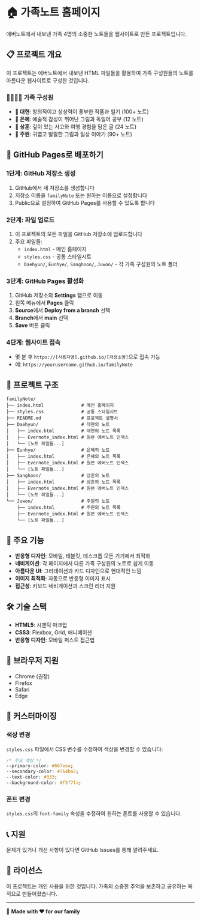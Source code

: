 # 🏠 가족노트 홈페이지

에버노트에서 내보낸 가족 4명의 소중한 노트들을 웹사이트로 만든 프로젝트입니다.

## 📋 프로젝트 개요

이 프로젝트는 에버노트에서 내보낸 HTML 파일들을 활용하여 가족 구성원들의 노트를 아름다운 웹사이트로 구성한 것입니다.

### 👨‍👩‍👧‍👦 가족 구성원

- **👦 대현**: 창의적이고 상상력이 풍부한 작품과 일기 (100+ 노트)
- **👩 은혜**: 예술적 감성이 뛰어난 그림과 독일어 공부 (12 노트)
- **👨 상훈**: 깊이 있는 사고와 여행 경험을 담은 글 (24 노트)
- **👧 주원**: 귀엽고 발랄한 그림과 일상 이야기 (90+ 노트)

## 🚀 GitHub Pages로 배포하기

### 1단계: GitHub 저장소 생성
1. GitHub에서 새 저장소를 생성합니다
2. 저장소 이름을 `familyNote` 또는 원하는 이름으로 설정합니다
3. Public으로 설정하여 GitHub Pages를 사용할 수 있도록 합니다

### 2단계: 파일 업로드
1. 이 프로젝트의 모든 파일을 GitHub 저장소에 업로드합니다
2. 주요 파일들:
   - `index.html` - 메인 홈페이지
   - `styles.css` - 공통 스타일시트
   - `Daehyun/`, `Eunhye/`, `Sanghoon/`, `Juwon/` - 각 가족 구성원의 노트 폴더

### 3단계: GitHub Pages 활성화
1. GitHub 저장소의 **Settings** 탭으로 이동
2. 왼쪽 메뉴에서 **Pages** 클릭
3. **Source**에서 **Deploy from a branch** 선택
4. **Branch**에서 **main** 선택
5. **Save** 버튼 클릭

### 4단계: 웹사이트 접속
- 몇 분 후 `https://[사용자명].github.io/[저장소명]`으로 접속 가능
- 예: `https://yourusername.github.io/familyNote`

## 📁 프로젝트 구조

```
familyNote/
├── index.html              # 메인 홈페이지
├── styles.css              # 공통 스타일시트
├── README.md               # 프로젝트 설명서
├── Daehyun/                # 대현의 노트
│   ├── index.html          # 대현의 노트 목록
│   ├── Evernote_index.html # 원본 에버노트 인덱스
│   └── [노트 파일들...]
├── Eunhye/                 # 은혜의 노트
│   ├── index.html          # 은혜의 노트 목록
│   ├── Evernote_index.html # 원본 에버노트 인덱스
│   └── [노트 파일들...]
├── Sanghoon/               # 상훈의 노트
│   ├── index.html          # 상훈의 노트 목록
│   ├── Evernote_index.html # 원본 에버노트 인덱스
│   └── [노트 파일들...]
└── Juwon/                  # 주원의 노트
    ├── index.html          # 주원의 노트 목록
    ├── Evernote_index.html # 원본 에버노트 인덱스
    └── [노트 파일들...]
```

## 🎨 주요 기능

- **반응형 디자인**: 모바일, 태블릿, 데스크톱 모든 기기에서 최적화
- **네비게이션**: 각 페이지에서 다른 가족 구성원의 노트로 쉽게 이동
- **아름다운 UI**: 그라데이션과 카드 디자인으로 현대적인 느낌
- **이미지 최적화**: 자동으로 반응형 이미지 표시
- **접근성**: 키보드 네비게이션과 스크린 리더 지원

## 🛠️ 기술 스택

- **HTML5**: 시맨틱 마크업
- **CSS3**: Flexbox, Grid, 애니메이션
- **반응형 디자인**: 모바일 퍼스트 접근법

## 📱 브라우저 지원

- Chrome (권장)
- Firefox
- Safari
- Edge

## 🔧 커스터마이징

### 색상 변경
`styles.css` 파일에서 CSS 변수를 수정하여 색상을 변경할 수 있습니다:

```css
/* 주요 색상 */
--primary-color: #667eea;
--secondary-color: #764ba2;
--text-color: #333;
--background-color: #f5f7fa;
```

### 폰트 변경
`styles.css`의 `font-family` 속성을 수정하여 원하는 폰트를 사용할 수 있습니다.

## 📞 지원

문제가 있거나 개선 사항이 있다면 GitHub Issues를 통해 알려주세요.

## 📄 라이선스

이 프로젝트는 개인 사용을 위한 것입니다. 가족의 소중한 추억을 보존하고 공유하는 목적으로 만들어졌습니다.

---

💝 **Made with ❤️ for our family**
